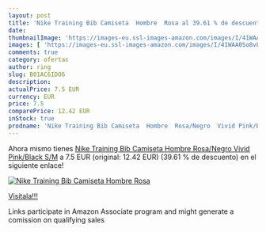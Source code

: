 ```yaml
---
layout: post
title: 'Nike Training Bib Camiseta  Hombre  Rosa al 39.61 % de descuento'
date: 
thumbnailImage: 'https://images-eu.ssl-images-amazon.com/images/I/41WAA0So8vL._SL200_.jpg'
images: [ 'https://images-eu.ssl-images-amazon.com/images/I/41WAA0So8vL._SL200_.jpg' ]
comments: true
category: ofertas
author: ring
slug: B01AC6IDO6
description:
actualPrice: 7.5 EUR
currency: EUR
price: 7.5
comparePrice: 12.42 EUR
inStock: true
prodname: 'Nike Training Bib Camiseta  Hombre  Rosa/Negro  Vivid Pink/Black   S/M'
---
```


Ahora mismo tienes [Nike Training Bib Camiseta  Hombre  Rosa/Negro  Vivid Pink/Black   S/M](https://www.amazon.es/dp/B01AC6IDO6/?tag=tolees-21) a 7.5 EUR (original: 12.42 EUR) (39.61 %  de descuento) en el siguiente enlace!

[![Nike Training Bib Camiseta  Hombre  Rosa](https://images-eu.ssl-images-amazon.com/images/I/41WAA0So8vL._SL200_.jpg)](https://www.amazon.es/dp/B01AC6IDO6/?tag=tolees-21)

[Visítala!!!](https://www.amazon.es/dp/B01AC6IDO6/?tag=tolees-21)

Links participate in Amazon Associate program and might generate a comission on qualifying sales
